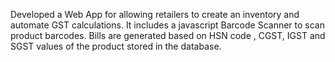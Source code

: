 Developed a Web App for allowing retailers to create an inventory and automate GST calculations. It includes a javascript Barcode Scanner to scan product barcodes. Bills are generated based on HSN code , CGST, IGST and SGST values of the product stored in the database.
